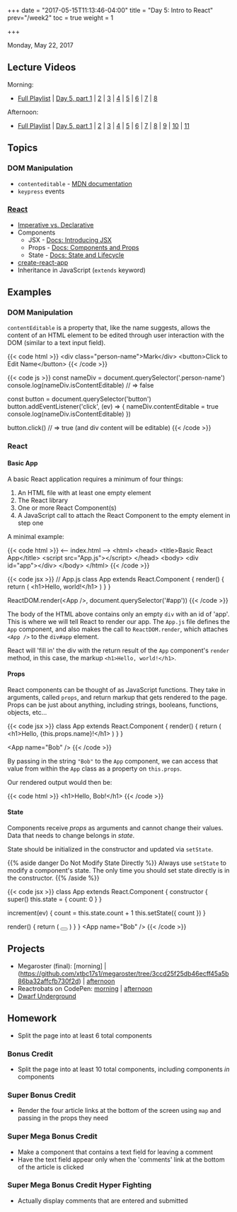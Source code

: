 +++
date = "2017-05-15T11:13:46-04:00"
title = "Day 5: Intro to React"
prev="/week2"
toc = true
weight = 1

+++

<date>Monday, May 22, 2017</date>

## Lecture Videos

Morning:

* [Full Playlist](https://www.youtube.com/playlist?list=PLuT2TqJuwaY_bcdBTgaK3S8VrN_6POv5F) | [Day 5, part 1](https://www.youtube.com/watch?v=jiLLHIpYyQw&list=PLuT2TqJuwaY_bcdBTgaK3S8VrN_6POv5F&index=18) | [2](https://www.youtube.com/watch?v=dVfHMRBT4jE&index=23&list=PLuT2TqJuwaY_bcdBTgaK3S8VrN_6POv5F) | [3](https://www.youtube.com/watch?v=mYbMOp9mYZ0&index=19&list=PLuT2TqJuwaY_bcdBTgaK3S8VrN_6POv5F) | [4](https://www.youtube.com/watch?v=w6mIoGmGg34&index=20&list=PLuT2TqJuwaY_bcdBTgaK3S8VrN_6POv5F) | [5](https://www.youtube.com/watch?v=7ZkYasspRVU&index=21&list=PLuT2TqJuwaY_bcdBTgaK3S8VrN_6POv5F) | [6](https://www.youtube.com/watch?v=gwiGjyfGz1Y&index=22&list=PLuT2TqJuwaY_bcdBTgaK3S8VrN_6POv5F) | [7](https://www.youtube.com/watch?v=IJA_qlN7BFc&index=25&list=PLuT2TqJuwaY_bcdBTgaK3S8VrN_6POv5F) | [8](https://www.youtube.com/watch?v=xCSjpBUHqI4&index=26&list=PLuT2TqJuwaY_bcdBTgaK3S8VrN_6POv5F)

Afternoon:

* [Full Playlist](https://www.youtube.com/playlist?list=PLuT2TqJuwaY8syQZ9ERbc2gtX_v1m2xqG) | [Day 5, part 1](https://www.youtube.com/watch?v=sPn2ED9hZ1I&list=PLuT2TqJuwaY8syQZ9ERbc2gtX_v1m2xqG&index=27) | [2](https://www.youtube.com/watch?v=a7eaK1Z5M5c&list=PLuT2TqJuwaY8syQZ9ERbc2gtX_v1m2xqG&index=28) | [3](https://www.youtube.com/watch?v=9xKX0Tb6Yzk&list=PLuT2TqJuwaY8syQZ9ERbc2gtX_v1m2xqG&index=29) | [4](https://www.youtube.com/watch?v=une1or5LnVM&list=PLuT2TqJuwaY8syQZ9ERbc2gtX_v1m2xqG&index=30) | [5](https://www.youtube.com/watch?v=e4AaZu2vLKs&list=PLuT2TqJuwaY8syQZ9ERbc2gtX_v1m2xqG&index=31) | [6]() | [7]() | [8]() | [9]() | [10]() | [11]()

## Topics

### DOM Manipulation
* `contenteditable` - [MDN documentation](https://developer.mozilla.org/en-US/docs/Web/HTML/Global_attributes/contenteditable)
* `keypress` events

### [React](https://facebook.github.io/react/)
* [Imperative vs. Declarative](https://tylermcginnis.com/imperative-vs-declarative-programming/)
* Components
  * JSX - [Docs: Introducing JSX](https://facebook.github.io/react/docs/introducing-jsx.html)
  * Props - [Docs: Components and Props](https://facebook.github.io/react/docs/components-and-props.html)
  * State - [Docs: State and Lifecycle](https://facebook.github.io/react/docs/state-and-lifecycle.html)
* [create-react-app](https://github.com/facebookincubator/create-react-app)
* Inheritance in JavaScript (`extends` keyword)

## Examples

### DOM Manipulation
`contentEditable` is a property that, like the name suggests, allows the content of an HTML element to be edited through user interaction with the DOM (similar to a text input field).

{{< code html >}}
&lt;div class=&quot;person-name&quot;&gt;Mark&lt;/div&gt;
&lt;button&gt;Click to Edit Name&lt;/button&gt;
{{< /code >}}

{{< code js >}}
const nameDiv = document.querySelector('.person-name')
console.log(nameDiv.isContentEditable) // => false

const button = document.querySelector('button')
button.addEventListener('click', (ev) => {
  nameDiv.contentEditable = true
  console.log(nameDiv.isContentEditable)
})

button.click() // => true (and div content will be editable)
{{< /code >}}

### React

#### Basic App
A basic React application requires a minimum of four things:

1. An HTML file with at least one empty element
2. The React library
3. One or more React Component(s)
4. A JavaScript call to attach the React Component to the empty element in step one

A minimal example:

{{< code html >}}
&lt;-- index.html --&gt;
&lt;html&gt;
  &lt;head&gt;
    &lt;title&gt;Basic React App&lt;/title&gt;
    &lt;script src=&quot;App.js&quot;&gt;&lt;/script&gt;
  &lt;/head&gt;
  &lt;body&gt;
    &lt;div id=&quot;app&quot;&gt;&lt;/div&gt;
  &lt;/body&gt;
&lt;/html&gt;
{{< /code >}}

{{< code jsx >}}
// App.js
class App extends React.Component {
  render() {
    return (
      &lt;h1&gt;Hello, world!&lt;/h1&gt;
    )
  }
}

ReactDOM.render(&lt;App /&gt;, document.querySelector('#app'))
{{< /code >}}

The body of the HTML above contains only an empty `div` with an id of 'app'.  This is where we will tell React to render our app. The `App.js` file defines the `App` component, and also makes the call to `ReactDOM.render`, which attaches `<App />` to the `div#app` element.

React will 'fill in' the div with the return result of the `App` component's `render` method, in this case, the markup `<h1>Hello, world!</h1>`.

#### Props

React components can be thought of as JavaScript functions.  They take in arguments, called `props`, and return markup that gets rendered to the page. Props can be just about anything, including strings, booleans, functions, objects, etc...

{{< code jsx >}}
class App extends React.Component {
  render() {
    return (
      &lt;h1&gt;Hello, {this.props.name}!&lt;/h1&gt;
    )
  }
}

&lt;App name=&quot;Bob&quot; /&gt;
{{< /code >}}

By passing in the string `"Bob"` to the `App` component, we can access that value from within the `App` class as a property on `this.props`.

Our rendered output would then be:

{{< code html >}}
&lt;h1&gt;Hello, Bob!&lt;/h1&gt;
{{< /code >}}

#### State

Components receive _props_ as arguments and cannot change their values. Data that needs to change belongs in _state_.

State should be initialized in the constructor and updated via `setState`.

{{% aside danger Do Not Modify State Directly %}}
Always use `setState` to modify a component's state. The only time you should set state directly is in the constructor.
{{% /aside %}}

{{< code jsx >}}
class App extends React.Component {
  constructor {
    super()
    this.state = {
      count: 0
    }
  }

  increment(ev) {
    count = this.state.count + 1
    this.setState({ count })
  }

  render() {
    return (
      <button type="button" onClick="increment.bind(this)"></button>
    )
  }
}
&lt;App name=&quot;Bob&quot; /&gt;
{{< /code >}}

## Projects

* Megaroster (final): [morning] |(https://github.com/xtbc17s1/megaroster/tree/3ccd25f25db46ecff45a5b86ba32affcfb730f2d) | [afternoon]()
* Reactrobats on CodePen: [morning](https://codepen.io/dstrus/pen/BRvLNg/) | [afternoon]()
* [Dwarf Underground](https://github.com/xtbc17s1/dwarf-underground)

## Homework

* Split the page into at least 6 total components

### Bonus Credit

* Split the page into at least 10 total components, including components *in* components

### Super Bonus Credit

* Render the four article links at the bottom of the screen using `map` and passing in the props they need

### Super Mega Bonus Credit

* Make a component that contains a text field for leaving a comment
* Have the text field appear only when the 'comments' link at the bottom of the article is clicked

### Super Mega Bonus Credit Hyper Fighting

* Actually display comments that are entered and submitted
